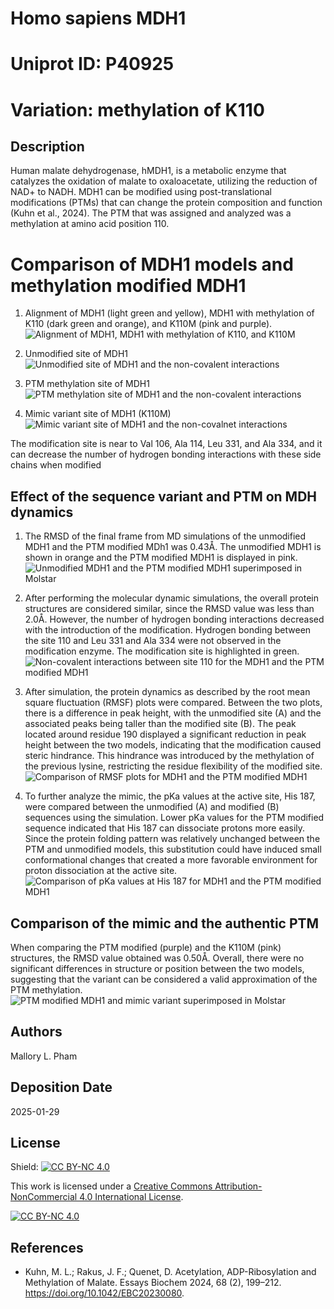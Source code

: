 # Homo sapiens MDH1
# Uniprot ID: P40925
# Variation: methylation of K110


## Description

Human malate dehydrogenase, hMDH1, is a metabolic enzyme that catalyzes the oxidation of malate to oxaloacetate, utilizing the reduction of NAD+ to NADH. MDH1 can be modified using post-translational modifications (PTMs) that can change the protein composition and function (Kuhn et al., 2024). The PTM that was assigned and analyzed was a methylation at amino acid position 110. 

# Comparison of MDH1 models and methylation modified MDH1

1. Alignment of MDH1 (light green and yellow), MDH1 with methylation of K110 (dark green and orange), and K110M (pink and purple). 
![Alignment of MDH1, MDH1 with methylation of K110, and K110M](images/alignmentmodels.png)

2. Unmodified site of MDH1
![Unmodified site of MDH1 and the non-covalent interactions](images/unmodifiedsite.png)

3. PTM methylation site of MDH1
![PTM methylation site of MDH1 and the non-covalent interactions ](images/PTMsite.png)

4. Mimic variant site of MDH1 (K110M)
![Mimic variant site of MDH1 and the non-covalnet interactions](images/variantsite.png)

The modification site is near to Val 106, Ala 114, Leu 331, and Ala 334, and it can decrease the number of hydrogen bonding interactions with these side chains when modified

## Effect of the sequence variant and PTM on MDH dynamics

1. The RMSD of the final frame from MD simulations of the unmodified MDH1 and the PTM modified MDh1  was 0.43Å. The unmodified MDH1 is shown in orange and the PTM modified MDH1 is displayed in pink. 
![Unmodified MDH1 and the PTM modified MDH1 superimposed in Molstar](images/modifiedandunmodifiedalignment.png)

2. After performing the molecular dynamic simulations, the overall protein structures are considered similar, since the RMSD value was less than 2.0Å. However, the number of hydrogen bonding interactions decreased with the introduction of the modification. Hydrogen bonding between the site 110 and Leu 331 and Ala 334 were not observed in the modification enzyme. The modification site is highlighted in green.
![Non-covalent interactions between site 110 for the MDH1 and the PTM modified MDH1](images/PTMandunmodifiedwinteractions.png)

3. After simulation, the protein dynamics as described by the root mean square fluctuation (RMSF) plots were compared. Between the two plots, there is a difference in peak height, with the unmodified site (A) and the associated peaks being taller than the modified site (B). The peak located around residue 190 displayed a significant reduction in peak height between the two models, indicating that the modification caused steric hindrance. This hindrance was introduced by the methylation of the previous lysine, restricting the residue flexibility of the modified site. 
![Comparison of RMSF plots for MDH1 and the PTM modified MDH1](images/RMSF.png)

4. To further analyze the mimic, the pKa values at the active site, His 187, were compared between the unmodified (A) and modified (B) sequences using the simulation. Lower pKa values for the PTM modified sequence indicated that His 187 can dissociate protons more easily. Since the protein folding pattern was relatively unchanged between the PTM and unmodified models, this substitution could have induced small conformational changes that created a more favorable environment for proton dissociation at the active site. 
![Comparison of pKa values at His 187 for MDH1 and the PTM modified MDH1](images/pKa.png)


## Comparison of the mimic and the authentic PTM

When comparing the PTM modified (purple) and the K110M (pink) structures, the RMSD value obtained was 0.50Å. Overall, there were no significant differences in structure or position between the two models, suggesting that the variant can be considered a valid approximation of the PTM methylation.
![PTM modified MDH1 and mimic variant superimposed in Molstar](images/mimicandPTMalignment.png)






## Authors

Mallory L. Pham


## Deposition Date
2025-01-29

## License

Shield: [![CC BY-NC 4.0][cc-by-nc-shield]][cc-by-nc]

This work is licensed under a
[Creative Commons Attribution-NonCommercial 4.0 International License][cc-by-nc].

[![CC BY-NC 4.0][cc-by-nc-image]][cc-by-nc]

[cc-by-nc]: https://creativecommons.org/licenses/by-nc/4.0/
[cc-by-nc-image]: https://licensebuttons.net/l/by-nc/4.0/88x31.png
[cc-by-nc-shield]: https://img.shields.io/badge/License-CC%20BY--NC%204.0-lightgrey.svg


## References

* Kuhn, M. L.; Rakus, J. F.; Quenet, D. Acetylation, ADP-Ribosylation and Methylation of Malate. Essays Biochem 2024, 68 (2), 199–212. https://doi.org/10.1042/EBC20230080. 

